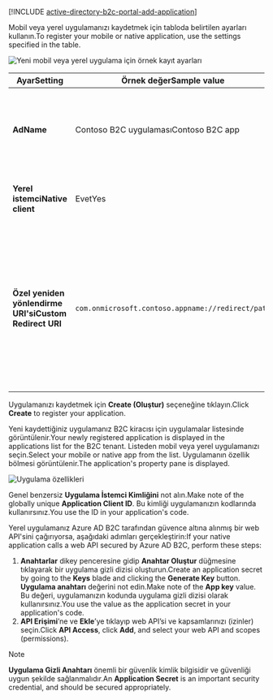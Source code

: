 [!INCLUDE [active-directory-b2c-portal-add-application](active-directory-b2c-portal-add-application.md)]

<span data-ttu-id="fd811-101">Mobil veya yerel uygulamanızı kaydetmek için tabloda belirtilen ayarları kullanın.</span><span class="sxs-lookup"><span data-stu-id="fd811-101">To register your mobile or native application, use the settings specified in the table.</span></span>

![Yeni mobil veya yerel uygulama için örnek kayıt ayarları](./media/active-directory-b2c-register-mobile-native-app/b2c-new-mobile-native-app-settings.png)

| <span data-ttu-id="fd811-103">Ayar</span><span class="sxs-lookup"><span data-stu-id="fd811-103">Setting</span></span>      | <span data-ttu-id="fd811-104">Örnek değer</span><span class="sxs-lookup"><span data-stu-id="fd811-104">Sample value</span></span>  | <span data-ttu-id="fd811-105">Açıklama</span><span class="sxs-lookup"><span data-stu-id="fd811-105">Description</span></span>                                        |
| ------------ | ------- | -------------------------------------------------- |
| <span data-ttu-id="fd811-106">**Ad**</span><span class="sxs-lookup"><span data-stu-id="fd811-106">**Name**</span></span> | <span data-ttu-id="fd811-107">Contoso B2C uygulaması</span><span class="sxs-lookup"><span data-stu-id="fd811-107">Contoso B2C app</span></span> | <span data-ttu-id="fd811-108">Uygulamanızı tüketicilere tanımlayacak bir **Ad** girin.</span><span class="sxs-lookup"><span data-stu-id="fd811-108">Enter a **Name** for the application that describes your application to consumers.</span></span> |
| <span data-ttu-id="fd811-109">**Yerel istemci**</span><span class="sxs-lookup"><span data-stu-id="fd811-109">**Native client**</span></span> | <span data-ttu-id="fd811-110">Evet</span><span class="sxs-lookup"><span data-stu-id="fd811-110">Yes</span></span> | <span data-ttu-id="fd811-111">Mobil veya yerel bir uygulama için **Evet**’i seçin.</span><span class="sxs-lookup"><span data-stu-id="fd811-111">Select **Yes** for a mobile or native application.</span></span> |
| <span data-ttu-id="fd811-112">**Özel yeniden yönlendirme URI'si**</span><span class="sxs-lookup"><span data-stu-id="fd811-112">**Custom Redirect URI**</span></span> | `com.onmicrosoft.contoso.appname://redirect/path` | <span data-ttu-id="fd811-113">Özel bir düzen ile yeniden yönlendirme URI’si girin.</span><span class="sxs-lookup"><span data-stu-id="fd811-113">Enter a redirect URI with a custom scheme.</span></span> <span data-ttu-id="fd811-114">[İyi bir yeniden yönlendirme URI’si](../articles/active-directory-b2c/active-directory-b2c-app-registration.md#choosing-a-native-application-redirect-uri) seçtiğinizden emin olun ve alt çizgi gibi özel karakterler kullanmayın.</span><span class="sxs-lookup"><span data-stu-id="fd811-114">Make sure you choose a [good redirect URI](../articles/active-directory-b2c/active-directory-b2c-app-registration.md#choosing-a-native-application-redirect-uri) and do not include special characters such as underscores.</span></span> |

<span data-ttu-id="fd811-115">Uygulamanızı kaydetmek için **Create (Oluştur)** seçeneğine tıklayın.</span><span class="sxs-lookup"><span data-stu-id="fd811-115">Click **Create** to register your application.</span></span>

<span data-ttu-id="fd811-116">Yeni kaydettiğiniz uygulamanız B2C kiracısı için uygulamalar listesinde görüntülenir.</span><span class="sxs-lookup"><span data-stu-id="fd811-116">Your newly registered application is displayed in the applications list for the B2C tenant.</span></span> <span data-ttu-id="fd811-117">Listeden mobil veya yerel uygulamanızı seçin.</span><span class="sxs-lookup"><span data-stu-id="fd811-117">Select your mobile or native app from the list.</span></span> <span data-ttu-id="fd811-118">Uygulamanın özellik bölmesi görüntülenir.</span><span class="sxs-lookup"><span data-stu-id="fd811-118">The application's property pane is displayed.</span></span>

![Uygulama özellikleri](./media/active-directory-b2c-register-mobile-native-app/b2c-mobile-native-app-properties.png)

<span data-ttu-id="fd811-120">Genel benzersiz **Uygulama İstemci Kimliğini** not alın.</span><span class="sxs-lookup"><span data-stu-id="fd811-120">Make note of the globally unique **Application Client ID**.</span></span> <span data-ttu-id="fd811-121">Bu kimliği uygulamanızın kodlarında kullanırsınız.</span><span class="sxs-lookup"><span data-stu-id="fd811-121">You use the ID in your application's code.</span></span>

<span data-ttu-id="fd811-122">Yerel uygulamanız Azure AD B2C tarafından güvence altına alınmış bir web API'sini çağırıyorsa, aşağıdaki adımları gerçekleştirin:</span><span class="sxs-lookup"><span data-stu-id="fd811-122">If your native application calls a web API secured by Azure AD B2C, perform these steps:</span></span>
   1. <span data-ttu-id="fd811-123">**Anahtarlar** dikey penceresine gidip **Anahtar Oluştur** düğmesine tıklayarak bir uygulama gizli dizisi oluşturun.</span><span class="sxs-lookup"><span data-stu-id="fd811-123">Create an application secret by going to the **Keys** blade and clicking the **Generate Key** button.</span></span> <span data-ttu-id="fd811-124">**Uygulama anahtarı** değerini not edin.</span><span class="sxs-lookup"><span data-stu-id="fd811-124">Make note of the **App key** value.</span></span> <span data-ttu-id="fd811-125">Bu değeri, uygulamanızın kodunda uygulama gizli dizisi olarak kullanırsınız.</span><span class="sxs-lookup"><span data-stu-id="fd811-125">You use the value as the application secret in your application's code.</span></span>
   2. <span data-ttu-id="fd811-126">**API Erişimi**’ne ve **Ekle**’ye tıklayıp web API’si ve kapsamlarınızı (izinler) seçin.</span><span class="sxs-lookup"><span data-stu-id="fd811-126">Click **API Access**, click **Add**, and select your web API and scopes (permissions).</span></span>

> [!NOTE]
> <span data-ttu-id="fd811-127">**Uygulama Gizli Anahtarı** önemli bir güvenlik kimlik bilgisidir ve güvenliği uygun şekilde sağlanmalıdır.</span><span class="sxs-lookup"><span data-stu-id="fd811-127">An **Application Secret** is an important security credential, and should be secured appropriately.</span></span>
> 
